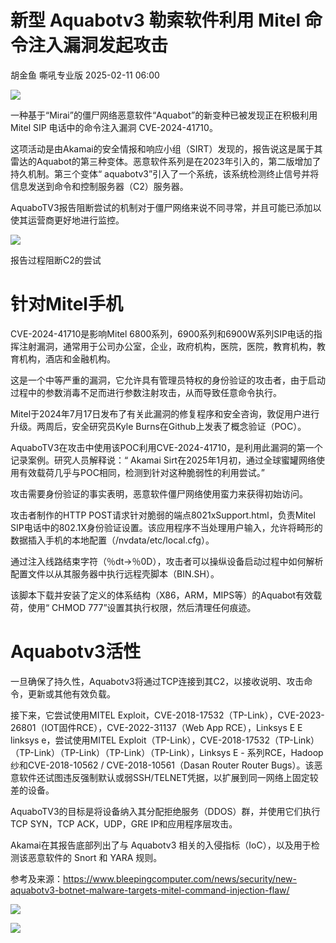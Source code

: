 #  新型 Aquabotv3 勒索软件利用 Mitel 命令注入漏洞发起攻击   
胡金鱼  嘶吼专业版   2025-02-11 06:00  
  
![](https://mmbiz.qpic.cn/mmbiz_gif/wpkib3J60o297rwgIksvLibPOwR24tqI8dGRUah80YoBLjTBJgws2n0ibdvfvv3CCm0MIOHTAgKicmOB4UHUJ1hH5g/640?wx_fmt=gif "")  
  
一种基于“Mirai”的僵尸网络恶意软件“Aquabot”的新变种已被发现正在积极利用 Mitel SIP 电话中的命令注入漏洞 CVE-2024-41710。  
  
这项活动是由Akamai的安全情报和响应小组（SIRT）发现的，报告说这是属于其雷达的Aquabot的第三种变体。恶意软件系列是在2023年引入的，第二版增加了持久机制。第三个变体“ aquabotv3”引入了一个系统，该系统检测终止信号并将信息发送到命令和控制服务器（C2）服务器。  
  
AquaboTV3报告阻断尝试的机制对于僵尸网络来说不同寻常，并且可能已添加以使其运营商更好地进行监控。  
  
![](https://mmbiz.qpic.cn/sz_mmbiz_png/wpkib3J60o2ic3qYSfXT9kiaC5mK6vSdwT1V0w4rFPZJwxPwryNpIOqibdfu0d2SxApXYO63HYKwYTGQrvkTgKJY0Q/640?wx_fmt=png&from=appmsg "")  
  
报告过程阻断C2的尝试  
# 针对Mitel手机  
  
CVE-2024-41710是影响Mitel 6800系列，6900系列和6900W系列SIP电话的指挥注射漏洞，通常用于公司办公室，企业，政府机构，医院，医院，教育机构，教育机构，酒店和金融机构。  
  
这是一个中等严重的漏洞，它允许具有管理员特权的身份验证的攻击者，由于启动过程中的参数消毒不足而进行参数注射攻击，从而导致任意命令执行。  
  
Mitel于2024年7月17日发布了有关此漏洞的修复程序和安全咨询，敦促用户进行升级。两周后，安全研究员Kyle Burns在Github上发表了概念验证（POC）。  
  
AquaboTV3在攻击中使用该POC利用CVE-2024-41710，是利用此漏洞的第一个记录案例。研究人员解释说：“ Akamai Sirt在2025年1月初，通过全球蜜罐网络使用有效载荷几乎与POC相同，检测到针对这种脆弱性的利用尝试。”  
  
攻击需要身份验证的事实表明，恶意软件僵尸网络使用蛮力来获得初始访问。  
  
攻击者制作的HTTP POST请求针对脆弱的端点8021xSupport.html，负责Mitel SIP电话中的802.1X身份验证设置。该应用程序不当处理用户输入，允许将畸形的数据插入手机的本地配置（/nvdata/etc/local.cfg）。  
  
通过注入线路结束字符（％dt→％0D），攻击者可以操纵设备启动过程中如何解析配置文件以从其服务器中执行远程壳脚本（BIN.SH）。  
  
该脚本下载并安装了定义的体系结构（X86，ARM，MIPS等）的Aquabot有效载荷，使用“ CHMOD 777”设置其执行权限，然后清理任何痕迹。  
# Aquabotv3活性  
  
一旦确保了持久性，Aquabotv3将通过TCP连接到其C2，以接收说明、攻击命令，更新或其他有效负载。  
  
接下来，它尝试使用MITEL Exploit，CVE-2018-17532（TP-Link），CVE-2023-26801（IOT固件RCE），CVE-2022-31137（Web App RCE），Linksys E E linksys e，尝试使用MITEL Exploit（TP-Link），CVE-2018-17532（TP-Link）（TP-Link）（TP-Link）（TP-Link）（TP-Link），Linksys E - 系列RCE，Hadoop纱和CVE-2018-10562 / CVE-2018-10561（Dasan Router Router Bugs）。该恶意软件还试图违反强制默认或弱SSH/TELNET凭据，以扩展到同一网络上固定较差的设备。  
  
AquaboTV3的目标是将设备纳入其分配拒绝服务（DDOS）群，并使用它们执行TCP SYN，TCP ACK，UDP，GRE IP和应用程序层攻击。  
  
Akamai在其报告底部列出了与 Aquabotv3 相关的入侵指标（IoC），以及用于检测该恶意软件的 Snort 和 YARA 规则。  
  
参考及来源：https://www.bleepingcomputer.com/news/security/new-aquabotv3-botnet-malware-targets-mitel-command-injection-flaw/  
  
![](https://mmbiz.qpic.cn/sz_mmbiz_png/wpkib3J60o2ic3qYSfXT9kiaC5mK6vSdwT1oHXTnUP75zDCu1KKExTreyylnbm1gwtLSqPj77kkiaJswNHKVOUDo1A/640?wx_fmt=png&from=appmsg "")  
  
![](https://mmbiz.qpic.cn/sz_mmbiz_png/wpkib3J60o2icEjy5ZrpCcgr4BicXicPv08DSsrgibDcJQpvwkZoO4OqdIpJNhj6TO5xV0ic0AnVf7f2kcPnNevQlTtQ/640?wx_fmt=png "")  
  
  
